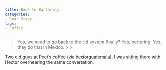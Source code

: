 ```yaml
---
title: Back to Bartering
categories:
- Dear Diary
tags:
- Coffee
---
```


<blockquote>Yes, we need to go back to the old system.Really?
Yes, bartering.
Yes, they do that in Mexico.
> 
> </blockquote>

Two old guys at Peet’s coffee (via [hectorguatemala](http://hectorguatemala.tumblr.com/)). I was sitting there with Hector overhearing the same conversation.
